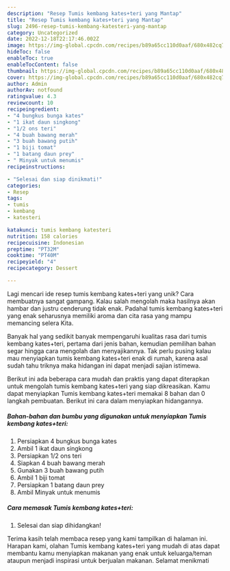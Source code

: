 ```yaml
---
description: "Resep Tumis kembang kates+teri yang Mantap"
title: "Resep Tumis kembang kates+teri yang Mantap"
slug: 2496-resep-tumis-kembang-katesteri-yang-mantap
category: Uncategorized
date: 2022-12-18T22:17:46.002Z
image: https://img-global.cpcdn.com/recipes/b89a65cc110d0aaf/680x482cq70/tumis-kembang-katesteri-foto-resep-utama.jpg
hideToc: false
enableToc: true
enableTocContent: false
thumbnail: https://img-global.cpcdn.com/recipes/b89a65cc110d0aaf/680x482cq70/tumis-kembang-katesteri-foto-resep-utama.jpg
cover: https://img-global.cpcdn.com/recipes/b89a65cc110d0aaf/680x482cq70/tumis-kembang-katesteri-foto-resep-utama.jpg
author: Admin
authorAv: notfound
ratingvalue: 4.3
reviewcount: 10
recipeingredient:
- "4 bungkus bunga kates"
- "1 ikat daun singkong"
- "1/2 ons teri"
- "4 buah bawang merah"
- "3 buah bawang putih"
- "1 biji tomat"
- "1 batang daun prey"
- " Minyak untuk menumis"
recipeinstructions:

- "Selesai dan siap dinikmati!"
categories:
- Resep
tags:
- tumis
- kembang
- katesteri

katakunci: tumis kembang katesteri 
nutrition: 158 calories
recipecuisine: Indonesian
preptime: "PT32M"
cooktime: "PT40M"
recipeyield: "4"
recipecategory: Dessert

---
```





Lagi mencari ide resep tumis kembang kates+teri yang unik? Cara membuatnya sangat gampang. Kalau salah mengolah maka hasilnya akan hambar dan justru cenderung tidak enak. Padahal tumis kembang kates+teri yang enak seharusnya memiliki aroma dan cita rasa yang mampu memancing selera Kita.







Banyak hal yang sedikit banyak mempengaruhi kualitas rasa dari tumis kembang kates+teri, pertama dari jenis bahan, kemudian pemilihan bahan segar hingga cara mengolah dan menyajikannya. Tak perlu pusing kalau mau menyiapkan tumis kembang kates+teri enak di rumah, karena asal sudah tahu triknya maka hidangan ini dapat menjadi sajian istimewa.






Berikut ini ada beberapa cara mudah dan praktis yang dapat diterapkan untuk mengolah tumis kembang kates+teri yang siap dikreasikan. Kamu dapat menyiapkan Tumis kembang kates+teri memakai 8 bahan dan 0 langkah pembuatan. Berikut ini cara dalam menyiapkan hidangannya.

<!--inarticleads1-->

##### Bahan-bahan dan bumbu yang digunakan untuk menyiapkan Tumis kembang kates+teri:

1. Persiapkan 4 bungkus bunga kates
1. Ambil 1 ikat daun singkong
1. Persiapkan 1/2 ons teri
1. Siapkan 4 buah bawang merah
1. Gunakan 3 buah bawang putih
1. Ambil 1 biji tomat
1. Persiapkan 1 batang daun prey
1. Ambil  Minyak untuk menumis




<!--inarticleads2-->

##### Cara memasak Tumis kembang kates+teri:


1. Selesai dan siap dihidangkan!



Terima kasih telah membaca resep yang kami tampilkan di halaman ini. Harapan kami, olahan Tumis kembang kates+teri yang mudah di atas dapat membantu kamu menyiapkan makanan yang enak untuk keluarga/teman ataupun menjadi inspirasi untuk berjualan makanan. Selamat menikmati
